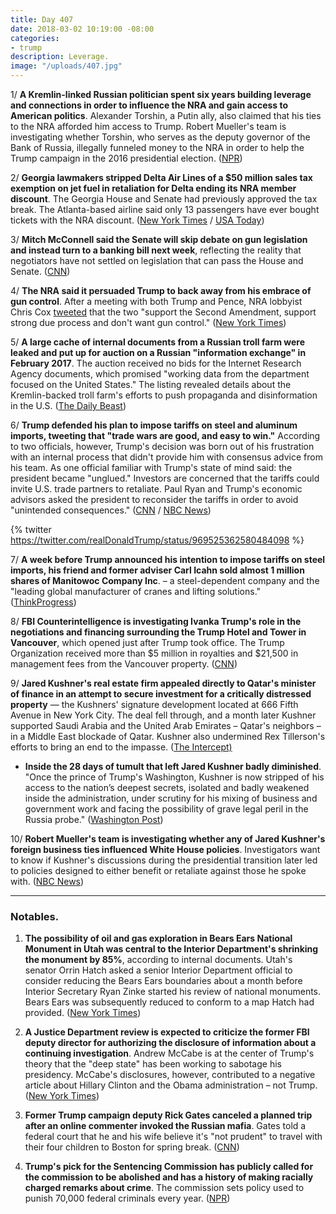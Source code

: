 ```yaml
---
title: Day 407
date: 2018-03-02 10:19:00 -08:00
categories:
- trump
description: Leverage.
image: "/uploads/407.jpg"
---
```


1/ **A Kremlin-linked Russian politician spent six years building leverage and connections in order to influence the NRA and gain access to American politics**. Alexander Torshin, a Putin ally, also claimed that his ties to the NRA afforded him access to Trump. Robert Mueller's team is investigating whether Torshin, who serves as the deputy governor of the Bank of Russia, illegally funneled money to the NRA in order to help the Trump campaign in the 2016 presidential election. ([NPR](https://www.npr.org/2018/03/01/590076949/depth-of-russian-politicians-cultivation-of-nra-ties-revealed))

2/ **Georgia lawmakers stripped Delta Air Lines of a $50 million sales tax exemption on jet fuel in retaliation for Delta ending its NRA member discount**. The Georgia House and Senate had previously approved the tax break. The Atlanta-based airline said only 13 passengers have ever bought tickets with the NRA discount. ([New York Times](https://www.nytimes.com/2018/03/01/business/delta-nra-georgia.html) / [USA Today](https://www.usatoday.com/story/news/2018/03/02/delta-reviews-all-fare-discount-programs-after-nra-dispute-costs-georgia-tax-break/388587002/))

3/ **Mitch McConnell said the Senate will skip debate on gun legislation and instead turn to a banking bill next week**, reflecting the reality that negotiators have not settled on legislation that can pass the House and Senate. ([CNN](https://www.cnn.com/2018/03/01/politics/guns-bill-mitch-mcconnell/index.html))

4/ **The NRA said it persuaded Trump to back away from his embrace of gun control**. After a meeting with both Trump and Pence, NRA lobbyist Chris Cox [tweeted](https://twitter.com/ChrisCoxNRA/status/969393625611333632) that the two "support the Second Amendment, support strong due process and don't want gun control." ([New York Times](https://www.nytimes.com/2018/03/01/us/politics/trump-republicans-gun-control.html))

5/ **A large cache of internal documents from a Russian troll farm were leaked and put up for auction on a Russian "information exchange" in February 2017**. The auction received no bids for the Internet Research Agency documents, which promised "working data from the department focused on the United States." The listing revealed details about the Kremlin-backed troll farm's efforts to push propaganda and disinformation in the U.S. ([The Daily Beast](https://www.thedailybeast.com/exclusive-secret-documents-from-russias-election-trolls-leak))

6/ **Trump defended his plan to impose tariffs on steel and aluminum imports, tweeting that "trade wars are good, and easy to win."** According to two officials, however, Trump's decision was born out of his frustration with an internal process that didn't provide him with consensus advice from his team. As one official familiar with Trump's state of mind said: the president became "unglued." Investors are concerned that the tariffs could invite U.S. trade partners to retaliate. Paul Ryan and Trump's economic advisors asked the president to reconsider the tariffs in order to avoid "unintended consequences." ([CNN](https://www.cnn.com/2018/03/02/politics/trump-trade-wars-good/index.html) / [NBC News](https://www.nbcnews.com/politics/white-house/trump-was-angry-unglued-when-he-started-trade-war-officials-n852641))

{% twitter https://twitter.com/realDonaldTrump/status/969525362580484098 %}

7/ **A week before Trump announced his intention to impose tariffs on steel imports, his friend and former adviser Carl Icahn sold almost 1 million shares of Manitowoc Company Inc**. – a steel-dependent company and the "leading global manufacturer of cranes and lifting solutions." ([ThinkProgress](https://thinkprogress.org/trump-ichan-steel-imports-cf7deb8beaf0/))

8/ **FBI Counterintelligence is investigating Ivanka Trump's role in the negotiations and financing surrounding the Trump Hotel and Tower in Vancouver**, which opened just after Trump took office. The Trump Organization received more than $5 million in royalties and $21,500 in management fees from the Vancouver property. ([CNN](https://www.cnn.com/2018/03/01/politics/ivanka-trump-fbi-investigation/index.html))

9/ **Jared Kushner's real estate firm appealed directly to Qatar's minister of finance in an attempt to secure investment for a critically distressed property** — the Kushners' signature development located at 666 Fifth Avenue in New York City. The deal fell through, and a month later Kushner supported Saudi Arabia and the United Arab Emirates – Qatar's neighbors – in a Middle East blockade of Qatar. Kushner also undermined Rex Tillerson's efforts to bring an end to the impasse. ([The Intercept)](https://theintercept.com/2018/03/02/jared-kushner-real-estate-qatar-blockade/)

* **Inside the 28 days of tumult that left Jared Kushner badly diminished**. "Once the prince of Trump's Washington, Kushner is now stripped of his access to the nation’s deepest secrets, isolated and badly weakened inside the administration, under scrutiny for his mixing of business and government work and facing the possibility of grave legal peril in the Russia probe." ([Washington Post](https://www.washingtonpost.com/politics/jared-has-faded-inside-the-28-days-of-tumult-that-left-kushner-badly-diminished/2018/03/02/62acb9ce-1ca8-11e8-9de1-147dd2df3829_story.html))

10/ **Robert Mueller's team is investigating whether any of Jared Kushner's foreign business ties influenced White House policies**. Investigators want to know if Kushner's discussions during the presidential transition later led to policies designed to either benefit or retaliate against those he spoke with. ([NBC News](https://www.nbcnews.com/politics/white-house/mueller-team-asking-if-kushner-foreign-business-ties-influenced-trump-n852681))

---

### Notables.

1. **The possibility of oil and gas exploration in Bears Ears National Monument in Utah was central to the Interior Department's shrinking the monument by 85%**, according to internal documents. Utah's senator Orrin Hatch asked a senior Interior Department official to consider reducing the Bears Ears boundaries about a month before Interior Secretary Ryan Zinke started his review of national monuments. Bears Ears was subsequently reduced to conform to a map Hatch had provided. ([New York Times](https://www.nytimes.com/2018/03/02/climate/bears-ears-national-monument.html))

2. **A Justice Department review is expected to criticize the former FBI deputy director for authorizing the disclosure of information about a continuing investigation**. Andrew McCabe is at the center of Trump's theory that the "deep state" has been working to sabotage his presidency. McCabe's disclosures, however, contributed to a negative article about Hillary Clinton and the Obama administration – not Trump. ([New York Times](https://www.nytimes.com/2018/03/01/us/politics/justice-dept-andrew-mccabe.html))

3. **Former Trump campaign deputy Rick Gates canceled a planned trip after an online commenter invoked the Russian mafia**. Gates told a federal court that he and his wife believe it's "not prudent" to travel with their four children to Boston for spring break. ([CNN](https://www.cnn.com/2018/03/01/politics/rick-gates-boston-threat/index.html))

4. **Trump's pick for the Sentencing Commission has publicly called for the commission to be abolished and has a history of making racially charged remarks about crime**. The commission sets policy used to punish 70,000 federal criminals every year. ([NPR](https://www.npr.org/2018/03/02/590236153/trump-pick-for-sentencing-commission-has-history-of-racially-charged-remarks))